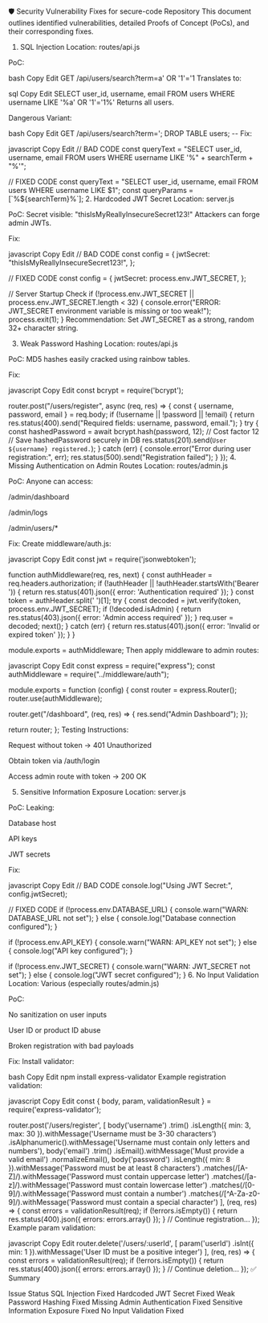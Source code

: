 🛡️ Security Vulnerability Fixes for secure-code Repository
This document outlines identified vulnerabilities, detailed Proofs of Concept (PoCs), and their corresponding fixes.

1. SQL Injection
Location: routes/api.js

PoC:

bash
Copy
Edit
GET /api/users/search?term=a' OR '1'='1
Translates to:

sql
Copy
Edit
SELECT user_id, username, email FROM users WHERE username LIKE '%a' OR '1'='1%'
Returns all users.

Dangerous Variant:

bash
Copy
Edit
GET /api/users/search?term='; DROP TABLE users; --
Fix:

javascript
Copy
Edit
// BAD CODE
const queryText = "SELECT user_id, username, email FROM users WHERE username LIKE '%" + searchTerm + "%'";

// FIXED CODE
const queryText = "SELECT user_id, username, email FROM users WHERE username LIKE $1";
const queryParams = [`%${searchTerm}%`];
2. Hardcoded JWT Secret
Location: server.js

PoC: Secret visible:
"thisIsMyReallyInsecureSecret123!"
Attackers can forge admin JWTs.

Fix:

javascript
Copy
Edit
// BAD CODE
const config = {
  jwtSecret: "thisIsMyReallyInsecureSecret123!",
};

// FIXED CODE
const config = {
  jwtSecret: process.env.JWT_SECRET,
};

// Server Startup Check
if (!process.env.JWT_SECRET || process.env.JWT_SECRET.length < 32) {
  console.error("ERROR: JWT_SECRET environment variable is missing or too weak!");
  process.exit(1);
}
Recommendation: Set JWT_SECRET as a strong, random 32+ character string.

3. Weak Password Hashing
Location: routes/api.js

PoC: MD5 hashes easily cracked using rainbow tables.

Fix:

javascript
Copy
Edit
const bcrypt = require('bcrypt');

router.post("/users/register", async (req, res) => {
  const { username, password, email } = req.body;
  if (!username || !password || !email) {
    return res.status(400).send("Required fields: username, password, email.");
  }
  try {
    const hashedPassword = await bcrypt.hash(password, 12); // Cost factor 12
    // Save hashedPassword securely in DB
    res.status(201).send(`User ${username} registered.`);
  } catch (err) {
    console.error("Error during user registration:", err);
    res.status(500).send("Registration failed");
  }
});
4. Missing Authentication on Admin Routes
Location: routes/admin.js

PoC: Anyone can access:

/admin/dashboard

/admin/logs

/admin/users/*

Fix: Create middleware/auth.js:

javascript
Copy
Edit
const jwt = require('jsonwebtoken');

function authMiddleware(req, res, next) {
  const authHeader = req.headers.authorization;
  if (!authHeader || !authHeader.startsWith('Bearer ')) {
    return res.status(401).json({ error: 'Authentication required' });
  }
  const token = authHeader.split(' ')[1];
  try {
    const decoded = jwt.verify(token, process.env.JWT_SECRET);
    if (!decoded.isAdmin) {
      return res.status(403).json({ error: 'Admin access required' });
    }
    req.user = decoded;
    next();
  } catch (err) {
    return res.status(401).json({ error: 'Invalid or expired token' });
  }
}

module.exports = authMiddleware;
Then apply middleware to admin routes:

javascript
Copy
Edit
const express = require("express");
const authMiddleware = require("../middleware/auth");

module.exports = function (config) {
  const router = express.Router();
  router.use(authMiddleware);

  router.get("/dashboard", (req, res) => {
    res.send("Admin Dashboard");
  });

  return router;
};
Testing Instructions:

Request without token → 401 Unauthorized

Obtain token via /auth/login

Access admin route with token → 200 OK

5. Sensitive Information Exposure
Location: server.js

PoC: Leaking:

Database host

API keys

JWT secrets

Fix:

javascript
Copy
Edit
// BAD CODE
console.log("Using JWT Secret:", config.jwtSecret);

// FIXED CODE
if (!process.env.DATABASE_URL) {
  console.warn("WARN: DATABASE_URL not set");
} else {
  console.log("Database connection configured");
}

if (!process.env.API_KEY) {
  console.warn("WARN: API_KEY not set");
} else {
  console.log("API key configured");
}

if (!process.env.JWT_SECRET) {
  console.warn("WARN: JWT_SECRET not set");
} else {
  console.log("JWT secret configured");
}
6. No Input Validation
Location: Various (especially routes/admin.js)

PoC:

No sanitization on user inputs

User ID or product ID abuse

Broken registration with bad payloads

Fix: Install validator:

bash
Copy
Edit
npm install express-validator
Example registration validation:

javascript
Copy
Edit
const { body, param, validationResult } = require('express-validator');

router.post('/users/register', [
  body('username')
    .trim()
    .isLength({ min: 3, max: 30 }).withMessage('Username must be 3-30 characters')
    .isAlphanumeric().withMessage('Username must contain only letters and numbers'),
  body('email')
    .trim()
    .isEmail().withMessage('Must provide a valid email')
    .normalizeEmail(),
  body('password')
    .isLength({ min: 8 }).withMessage('Password must be at least 8 characters')
    .matches(/[A-Z]/).withMessage('Password must contain uppercase letter')
    .matches(/[a-z]/).withMessage('Password must contain lowercase letter')
    .matches(/[0-9]/).withMessage('Password must contain a number')
    .matches(/[^A-Za-z0-9]/).withMessage('Password must contain a special character')
], (req, res) => {
  const errors = validationResult(req);
  if (!errors.isEmpty()) {
    return res.status(400).json({ errors: errors.array() });
  }
  // Continue registration...
});
Example param validation:

javascript
Copy
Edit
router.delete('/users/:userId', [
  param('userId')
    .isInt({ min: 1 }).withMessage('User ID must be a positive integer')
], (req, res) => {
  const errors = validationResult(req);
  if (!errors.isEmpty()) {
    return res.status(400).json({ errors: errors.array() });
  }
  // Continue deletion...
});
✅ Summary

Issue	Status
SQL Injection	Fixed
Hardcoded JWT Secret	Fixed
Weak Password Hashing	Fixed
Missing Admin Authentication	Fixed
Sensitive Information Exposure	Fixed
No Input Validation	Fixed
